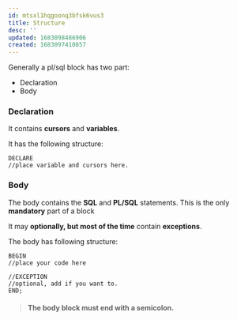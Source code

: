 ```yaml
---
id: mtsxl1hqgoonq3bfsk6vus3
title: Structure
desc: ''
updated: 1683098486906
created: 1683097410857
---
```


Generally a pl/sql block has two part:
* Declaration
* Body


### Declaration
It contains **cursors** and **variables**.

It has the following structure:
```pl/sql
DECLARE
//place variable and cursors here.
```

### Body 
The body contains the **SQL** and **PL/SQL** statements. This is the only **mandatory** part of a block 

It may **optionally, but most of the time** contain **exceptions**.

The body has following structure:
```pl/sql
BEGIN
//place your code here

//EXCEPTION
//optional, add if you want to.
END;
```
> #### The body block must end with a semicolon.

